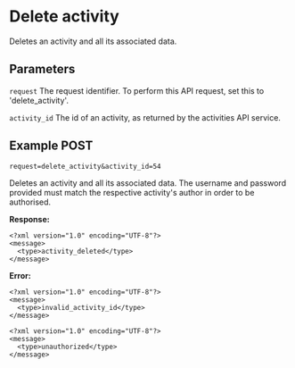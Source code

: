 Delete activity
=====

Deletes an activity and all its associated data.

Parameters
---

`request`
The request identifier. To perform this API request, set this to 'delete_activity'.

`activity_id`
The id of an activity, as returned by the activities API service.

Example POST
----
`request=delete_activity&activity_id=54`

Deletes an activity and all its associated data.
The username and password provided must match the respective activity's author in order to be authorised.

**Response:**
```
<?xml version="1.0" encoding="UTF-8"?>
<message>
  <type>activity_deleted</type>
</message>
```

**Error:**
```
<?xml version="1.0" encoding="UTF-8"?>
<message>
  <type>invalid_activity_id</type>
</message>
```

```
<?xml version="1.0" encoding="UTF-8"?>
<message>
  <type>unauthorized</type>
</message>
```
